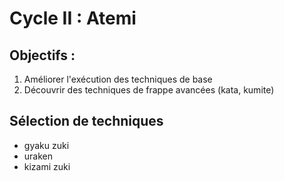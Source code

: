 # Cycle II : Atemi

## Objectifs :
1. Améliorer l'exécution des techniques de base
2. Découvrir des techniques de frappe avancées (kata, kumite)

## Sélection de techniques
- gyaku zuki
- uraken
- kizami zuki


```{tableofcontents}
```